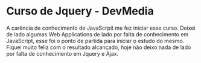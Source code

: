 # Curso de Jquery - DevMedia
A carência de conhecimento de JavaScrpit me fez iniciar esse curso. Deixei de lado algumas Web Applications de lado por falta de conhecimento em JavaScript, esse foi o ponto de partida para iniciar o estudo do mesmo. Fiquei muito feliz com o resultado alcançado, hoje não deixo nada de lado por falta de conhecimento em Jquery e Ajax.
